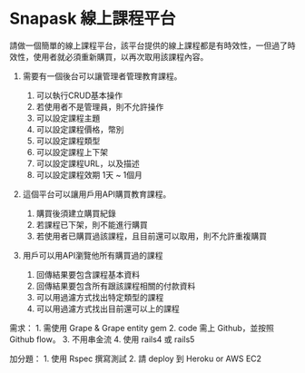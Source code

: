 # Snapask 線上課程平台

請做一個簡單的線上課程平台，該平台提供的線上課程都是有時效性，一但過了時效性，使用者就必須重新購買，以再次取用該課程內容。
 1. 需要有一個後台可以讓管理者管理教育課程。
    1. 可以執行CRUD基本操作
    2. 若使用者不是管理員，則不允許操作
    3. 可以設定課程主題
    4. 可以設定課程價格，幣別
    5. 可以設定課程類型
    6. 可以設定課程上下架
    7. 可以設定課程URL，以及描述
    8. 可以設定課程效期 1天 ~ 1個月
 
2. 這個平台可以讓用戶用API購買教育課程。
    1. 購買後須建立購買紀錄
    2. 若課程已下架，則不能進行購買
    3. 若使用者已購買過該課程，且目前還可以取用，則不允許重複購買

3. 用戶可以用API瀏覽他所有購買過的課程
    1. 回傳結果要包含課程基本資料
    2. 回傳結果要包含所有跟該課程相關的付款資料
    3. 可以用過濾方式找出特定類型的課程
    4. 可以用過濾方式找出目前還可以上的課程

需求：
    1. 需使用 Grape & Grape entity gem
    2. code 需上 Github，並按照 Github flow。
    3. 不用串金流
    4. 使用 rails4 或 rails5

加分題：
    1. 使用 Rspec 撰寫測試
    2. 請 deploy 到 Heroku or AWS EC2
